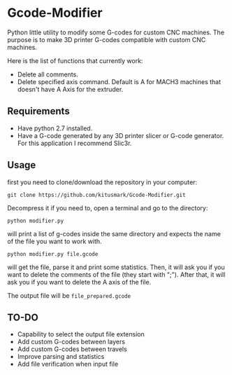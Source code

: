 # Gcode-Modifier
Python little utility to modify some G-codes for custom CNC machines.
The purpose is to make 3D printer G-codes compatible with custom CNC machines.

Here is the list of functions that currently work:

- Delete all comments.
- Delete specified axis command. Default is A for MACH3 machines that doesn't have A Axis for the extruder.

## Requirements

- Have python 2.7 installed.
- Have a G-code generated by any 3D printer slicer or G-code generator. For this application I recommend Slic3r.

## Usage

first you need to clone/download the repository in your computer:

`git clone https://github.com/kitusmark/Gcode-Modifier.git`

Decompress it if you need to, open a terminal and go to the directory:

`python modifier.py`

will print a list of g-codes inside the same directory and expects the name of the file you want to work with.

`python modifier.py file.gcode`

will get the file, parse it and print some statistics.
Then, it will ask you if you want to delete the comments of the file (they start with ";"). After that, it will ask you if you want to delete the A axis of the file.

The output file will be `file_prepared.gcode`

## TO-DO

- Capability to select the output file extension
- Add custom G-codes between layers
- Add custom G-codes between travels
- Improve parsing and statistics
- Add file verification when input file
